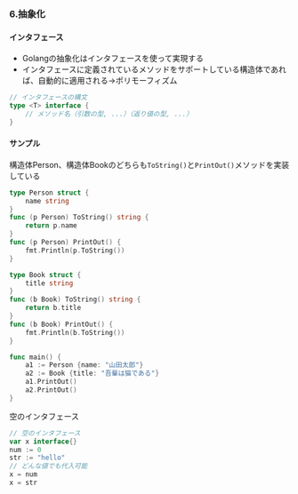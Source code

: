 ### 6.抽象化

#### インタフェース
- Golangの抽象化はインタフェースを使って実現する
- インタフェースに定義されているメソッドをサポートしている構造体であれば、自動的に適用される→ポリモーフィズム

```go
// インタフェースの構文
type <T> interface {
	// メソッド名（引数の型, ...）（返り値の型, ...）
}
```

#### サンプル

構造体Person、構造体Bookのどちらも`ToString()`と`PrintOut()`メソッドを実装している

```go
type Person struct {
    name string
}
func (p Person) ToString() string {
    return p.name
}
func (p Person) PrintOut() {
    fmt.Println(p.ToString())
}

type Book struct {
    title string
}
func (b Book) ToString() string {
    return b.title
}
func (b Book) PrintOut() {
    fmt.Println(b.ToString())
}

func main() {
    a1 := Person {name: "山田太郎"}
    a2 := Book {title: "吾輩は猫である"}
    a1.PrintOut()
    a2.PrintOut()
}
```

空のインタフェース

```go
// 空のインタフェース
var x interface{}
num := 0
str := "hello"
// どんな値でも代入可能
x = num
x = str
```